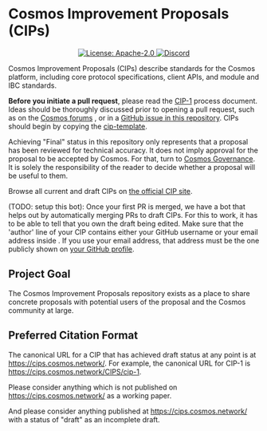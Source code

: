 # Cosmos Improvement Proposals (CIPs)

<div align="center">
  <a href="https://github.com/cosmos/cosmos-sdk/blob/main/LICENSE">
    <img alt="License: Apache-2.0" src="https://img.shields.io/github/license/cosmos/cosmos-sdk.svg" />
  </a>
  <a href="https://discord.gg/AzefAFd">
    <img alt="Discord" src="https://img.shields.io/discord/669268347736686612.svg" />
  </a>
</div>

Cosmos Improvement Proposals (CIPs) describe standards for the Cosmos platform, including core protocol specifications, client APIs, and module and IBC standards.

**Before you initiate a pull request**, please read the [CIP-1](https://cips.cosmos.network/CIPS/cip-1) process document. Ideas should be thoroughly discussed prior to opening a pull request,
such as on the [Cosmos forums](https://forum.cosmos.network) , or in a [GitHub issue in this repository](https://github.com/cosmos/cips/issues). CIPs should begin by copying the
[cip-template](./cip-template.md).

Achieving "Final" status in this repository only represents that a proposal has been reviewed for technical accuracy. It does not imply approval for the proposal to be accepted by Cosmos.
For that, turn to [Cosmos Governance](https://github.com/cosmos/governance). It is solely the responsibility of the reader to decide whether a proposal will be useful to them.

Browse all current and draft CIPs on [the official CIP site](https://cips.cosmos.network/).

(TODO: setup this bot): Once your first PR is merged, we have a bot that helps out by automatically merging PRs to draft CIPs. For this to work, it has to be able to tell that you own the draft being edited. Make sure that the 'author' line of your CIP contains either your GitHub username or your email address inside <triangular brackets>. If you use your email address, that address must be the one publicly shown on [your GitHub profile](https://github.com/settings/profile).

## Project Goal

The Cosmos Improvement Proposals repository exists as a place to share concrete proposals with potential users of the proposal and the Cosmos community at large.

## Preferred Citation Format

The canonical URL for a CIP that has achieved draft status at any point is at <https://cips.cosmos.network/>. For example, the canonical URL for CIP-1 is <https://cips.cosmos.network/CIPS/cip-1>.

Please consider anything which is not published on <https://cips.cosmos.network/> as a working paper.

And please consider anything published at <https://cips.cosmos.network/> with a status of "draft" as an incomplete draft.
